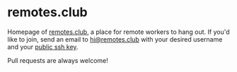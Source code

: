 # remotes.club

Homepage of [remotes.club](https://www.remotes.club), a place for remote workers to hang out. If you'd like to join, send an email to <hi@remotes.club> with your desired username and your [public ssh key](https://help.github.com/articles/generating-ssh-keys/).

Pull requests are always welcome!
